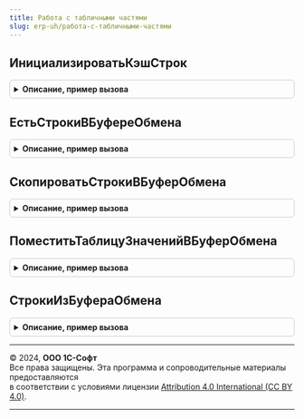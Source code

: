 ```yaml
---
title: Работа с табличными частями
slug: erp-uh/работа-с-табличными-частями
---
```



## ИнициализироватьКэшСтрок
<details style="margin: 1em 0; padding: 0.5em; border: 1px solid #ccc; border-radius: 6px;">

<summary style="font-weight: bold; cursor: pointer;">Описание, пример вызова</summary>

```bsl

// Инициализирует кэш строк на форме для для указанной таблицы.
// Для использования кэширования строк необходимо добавить на форму реквизит "КэшированныеСтроки" с типом "Произвольный".
//
// Параметры:
//  ТаблицаФормы - ТаблицаФормы - элемент формы, содержащий табличную часть.
//
Процедура ИнициализироватьКэшСтрок(ТаблицаФормы) Экспорт
```

Пример вызова
```bsl
РаботаСТабличнымиЧастями.ИнициализироватьКэшСтрок(ТаблицаФормы) 
```
</details>

## ЕстьСтрокиВБуфереОбмена
<details style="margin: 1em 0; padding: 0.5em; border: 1px solid #ccc; border-radius: 6px;">

<summary style="font-weight: bold; cursor: pointer;">Описание, пример вызова</summary>

```bsl

// Проверяет наличие сохраненных строк табличной части в буфере обмена.
//
// Возвращаемое значение:
//  Булево - Истина - в буфере есть строки, Ложь - в противном случае.
//
Функция ЕстьСтрокиВБуфереОбмена() Экспорт
```

Пример вызова
```bsl
Результат = РаботаСТабличнымиЧастями.ЕстьСтрокиВБуфереОбмена() 
```
</details>

## СкопироватьСтрокиВБуферОбмена
<details style="margin: 1em 0; padding: 0.5em; border: 1px solid #ccc; border-radius: 6px;">

<summary style="font-weight: bold; cursor: pointer;">Описание, пример вызова</summary>

```bsl

// Копирует указанные строки табличной части в буфер обмена.
//
// Параметры:
//  ТабличнаяЧасть - ТабличнаяЧасть -
//  Строки - Массив - идентификаторы строк (свойство ВыделенныеСтроки таблицы формы).
//
Процедура СкопироватьСтрокиВБуферОбмена(ТабличнаяЧасть, Строки) Экспорт
```

Пример вызова
```bsl
РаботаСТабличнымиЧастями.СкопироватьСтрокиВБуферОбмена(ТабличнаяЧасть, Строки) 
```
</details>

## ПоместитьТаблицуЗначенийВБуферОбмена
<details style="margin: 1em 0; padding: 0.5em; border: 1px solid #ccc; border-radius: 6px;">

<summary style="font-weight: bold; cursor: pointer;">Описание, пример вызова</summary>

```bsl

// Копирует указанную таблицу значений в буфер обмена.
//
// Параметры:
//  Таблица - ТаблицаЗначений - таблица значений, которую необходимо поместить в буфер обмена.
//
Процедура ПоместитьТаблицуЗначенийВБуферОбмена(Таблица) Экспорт
```

Пример вызова
```bsl
РаботаСТабличнымиЧастями.ПоместитьТаблицуЗначенийВБуферОбмена(Таблица) 
```
</details>

## СтрокиИзБуфераОбмена
<details style="margin: 1em 0; padding: 0.5em; border: 1px solid #ccc; border-radius: 6px;">

<summary style="font-weight: bold; cursor: pointer;">Описание, пример вызова</summary>

```bsl

// Получает строки табличной части из буфер обмена.
//
// Параметры:
//  ПараметрыОтбора - Соответствие - задает условия поиска:
//      ключ определяет путь к данным, по которой будет осуществляться поиск, а значение - искомое значение;
//      Если путь к данным не соответствует данным исходной таблицы буфера, метод возвращает Неопределено.
//  Колонки - Строка, Массив - список колонок для возвращаемой таблицы;
//      Колонки, которых нет в исходной таблице буфера игнорируются, если же нет ни одной указанной колонки
//      в исходной таблице, метод возвращает Неопределено.
//
// Возвращаемое значение:
//  ТаблицаЗначений, Неопределено - строки из буфера, если буфер не пустой и данные в нем соответствуют заданному отбору.
//
Функция СтрокиИзБуфераОбмена(ПараметрыОтбора = Неопределено, Колонки = Неопределено) Экспорт
```

Пример вызова
```bsl
Результат = РаботаСТабличнымиЧастями.СтрокиИзБуфераОбмена(ПараметрыОтбора, Колонки);
```
</details>

---

© 2024, **ООО 1С-Софт**  
Все права защищены. Эта программа и сопроводительные материалы предоставляются  
в соответствии с условиями лицензии [Attribution 4.0 International (CC BY 4.0)](https://creativecommons.org/licenses/by/4.0/legalcode).

---
